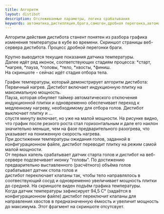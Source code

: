 ```yaml
---
title: Алгоритм
layout: distibot
description: Отслеживаемые параметры, логика срабатывания
keywords: автоматика,дистилляция,брага,самогон,дробная перегонка,автоматизация
---
```

Алгоритм действия дистибота станент понятен из разбора графика изменения температуры в кубе во времени.
Скриншот страницы веб-сервера дистибота. Процесс дробной перегонки браги.

Крупно выводится текущие показания датчика температуры.  
Далее идёт ряд иконок, соответствующих стадиям процесса:
*старт,
*нагрев,
*пауза,
*головы,
*тело,
*хвосты,
*финиш.  
На скриншоте - сейчас идёт стадия отбора тела.  

График температуры, который демонстрирует алгоритм дистибота:
Первичный нагрев. Дистибот включает индукционную плитку на максимальную мощность.  
Пауза, которая обнуляет таймер автоматического отключения индукционной плитки и одновременно обеспечивает переход к медленному нагреву, необходимому для отбора голов. Дистибот выключает плитку и ...  
спустя минуту включает, но уже на малой мощности. На рисунке видно, что график после резкого роста стал горизонтальным и дале его наклон значительно меньше, чем на фазе предварительного разогрева, что указывает на пониженную скорость нагрева.  
При достижении температуры ожидания голов, заданной в конфигурационном файле, дистибот переводит плитку на режим самой малой мощности.  
От первых капель срабатывает датчик старта голов и дистибот на веб-сервере подсвечивает иконку "головы". По достижению предварительно выставленного (расчётного) объёма голов срабатывает датчик стопа голов и  
дистибот переключает клапаны так, чтобы тело направлялось в соотвествующий сосуд и одновременно увеличивает мощность плитки до средней. На скриншоте виден подъём графика температуры.  
Когда датчик температуры зафиксирует 94,5 C° (задаётся в конфигурационном файле) дистибот переключит клапаны для направления хвостов в предназначенную ёмкость и увеличит мощность до максимума. Этот фрагмент на скриншоте отсутсвует.
